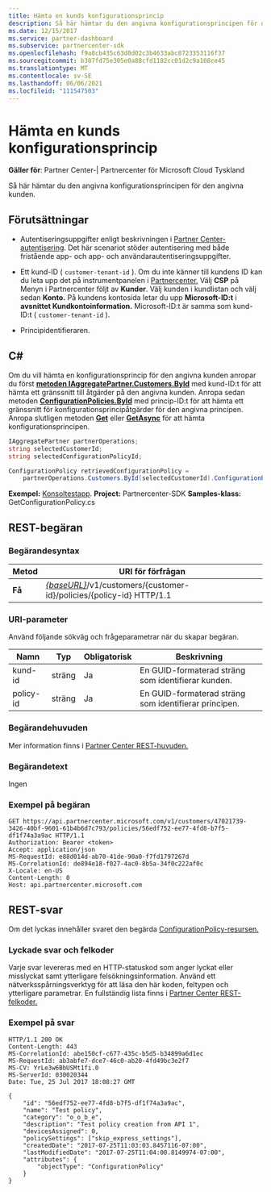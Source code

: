 ```yaml
---
title: Hämta en kunds konfigurationsprincip
description: Så här hämtar du den angivna konfigurationsprincipen för den angivna kunden.
ms.date: 12/15/2017
ms.service: partner-dashboard
ms.subservice: partnercenter-sdk
ms.openlocfilehash: f9a8cb435c63d8d02c3b4633abc8723353116f37
ms.sourcegitcommit: b307fd75e305e0a88cfd1182cc01d2c9a108ce45
ms.translationtype: MT
ms.contentlocale: sv-SE
ms.lasthandoff: 06/06/2021
ms.locfileid: "111547503"
---
```

# <a name="retrieve-a-customers-configuration-policy"></a>Hämta en kunds konfigurationsprincip

**Gäller för**: Partner Center-| Partnercenter för Microsoft Cloud Tyskland

Så här hämtar du den angivna konfigurationsprincipen för den angivna kunden.

## <a name="prerequisites"></a>Förutsättningar

- Autentiseringsuppgifter enligt beskrivningen i [Partner Center-autentisering](partner-center-authentication.md). Det här scenariot stöder autentisering med både fristående app- och app- och användarautentiseringsuppgifter.

- Ett kund-ID ( `customer-tenant-id` ). Om du inte känner till kundens ID kan du leta upp det på instrumentpanelen i [Partnercenter.](https://partner.microsoft.com/dashboard) Välj **CSP** på Menyn i Partnercenter följt av **Kunder**. Välj kunden i kundlistan och välj sedan **Konto.** På kundens kontosida letar du upp **Microsoft-ID:t** i **avsnittet Kundkontoinformation.** Microsoft-ID:t är samma som kund-ID:t ( `customer-tenant-id` ).

- Principidentifieraren.

## <a name="c"></a>C\#

Om du vill hämta en konfigurationsprincip för den angivna kunden anropar du först [**metoden IAggregatePartner.Customers.ById**](/dotnet/api/microsoft.store.partnercenter.customers.icustomercollection.byid) med kund-ID:t för att hämta ett gränssnitt till åtgärder på den angivna kunden. Anropa sedan metoden [**ConfigurationPolicies.ById**](/dotnet/api/microsoft.store.partnercenter.devicesdeployment.iconfigurationpolicycollection.byid) med princip-ID:t för att hämta ett gränssnitt för konfigurationsprincipåtgärder för den angivna principen. Anropa slutligen metoden [**Get**](/dotnet/api/microsoft.store.partnercenter.devicesdeployment.iconfigurationpolicy.get) eller [**GetAsync**](/dotnet/api/microsoft.store.partnercenter.devicesdeployment.iconfigurationpolicy.getasync) för att hämta konfigurationsprincipen.

``` csharp
IAggregatePartner partnerOperations;
string selectedCustomerId;
string selectedConfigurationPolicyId;

ConfigurationPolicy retrievedConfigurationPolicy =
    partnerOperations.Customers.ById(selectedCustomerId).ConfigurationPolicies.ById(selectedConfigurationPolicyId).Get();
```

**Exempel:** [Konsoltestapp](console-test-app.md). **Project:** Partnercenter-SDK **Samples-klass:** GetConfigurationPolicy.cs

## <a name="rest-request"></a>REST-begäran

### <a name="request-syntax"></a>Begärandesyntax

| Metod  | URI för förfrågan                                                                                          |
|---------|------------------------------------------------------------------------------------------------------|
| **Få** | [*{baseURL}*](partner-center-rest-urls.md)/v1/customers/{customer-id}/policies/{policy-id} HTTP/1.1 |

### <a name="uri-parameter"></a>URI-parameter

Använd följande sökväg och frågeparametrar när du skapar begäran.

| Namn        | Typ   | Obligatorisk | Beskrivning                                           |
|-------------|--------|----------|-------------------------------------------------------|
| kund-id | sträng | Ja      | En GUID-formaterad sträng som identifierar kunden. |
| policy-id   | sträng | Ja      | En GUID-formaterad sträng som identifierar principen.   |

### <a name="request-headers"></a>Begärandehuvuden

Mer information finns i [Partner Center REST-huvuden.](headers.md)

### <a name="request-body"></a>Begärandetext

Ingen

### <a name="request-example"></a>Exempel på begäran

```http
GET https://api.partnercenter.microsoft.com/v1/customers/47021739-3426-40bf-9601-61b4b6d7c793/policies/56edf752-ee77-4fd8-b7f5-df1f74a3a9ac HTTP/1.1
Authorization: Bearer <token>
Accept: application/json
MS-RequestId: e88d014d-ab70-41de-90a0-f7fd1797267d
MS-CorrelationId: de894e18-f027-4ac0-8b5a-34f0c222af0c
X-Locale: en-US
Content-Length: 0
Host: api.partnercenter.microsoft.com
```

## <a name="rest-response"></a>REST-svar

Om det lyckas innehåller svaret den begärda [ConfigurationPolicy-resursen.](device-deployment-resources.md#configurationpolicy)

### <a name="response-success-and-error-codes"></a>Lyckade svar och felkoder

Varje svar levereras med en HTTP-statuskod som anger lyckat eller misslyckat samt ytterligare felsökningsinformation. Använd ett nätverksspårningsverktyg för att läsa den här koden, feltypen och ytterligare parametrar. En fullständig lista finns i [Partner Center REST-felkoder.](error-codes.md)

### <a name="response-example"></a>Exempel på svar

```http
HTTP/1.1 200 OK
Content-Length: 443
MS-CorrelationId: abe150cf-c677-435c-b5d5-b34899a6d1ec
MS-RequestId: ab3abfe7-dce7-46c0-ab20-4fd49bc3e2f7
MS-CV: YrLe3w6BbUSMt1fi.0
MS-ServerId: 030020344
Date: Tue, 25 Jul 2017 18:08:27 GMT

{
    "id": "56edf752-ee77-4fd8-b7f5-df1f74a3a9ac",
    "name": "Test policy",
    "category": "o_o_b_e",
    "description": "Test policy creation from API 1",
    "devicesAssigned": 0,
    "policySettings": ["skip_express_settings"],
    "createdDate": "2017-07-25T11:03:03.8457116-07:00",
    "lastModifiedDate": "2017-07-25T11:04:00.8149974-07:00",
    "attributes": {
        "objectType": "ConfigurationPolicy"
    }
}
```
